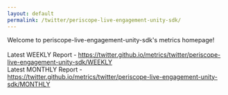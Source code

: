 ```yaml
---
layout: default
permalink: /twitter/periscope-live-engagement-unity-sdk/
---
```

Welcome to periscope-live-engagement-unity-sdk's metrics homepage!
<br><br>
Latest WEEKLY Report - <a href="https://twitter.github.io/metrics/twitter/periscope-live-engagement-unity-sdk/WEEKLY">https://twitter.github.io/metrics/twitter/periscope-live-engagement-unity-sdk/WEEKLY</a>
<br>
Latest MONTHLY Report - <a href="https://twitter.github.io/metrics/twitter/periscope-live-engagement-unity-sdk/MONTHLY">https://twitter.github.io/metrics/twitter/periscope-live-engagement-unity-sdk/MONTHLY</a>
<br>
